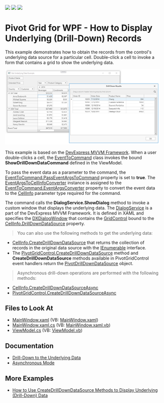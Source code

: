 <!-- default badges list -->
![](https://img.shields.io/endpoint?url=https://codecentral.devexpress.com/api/v1/VersionRange/128578831/21.2.3%2B)
[![](https://img.shields.io/badge/Open_in_DevExpress_Support_Center-FF7200?style=flat-square&logo=DevExpress&logoColor=white)](https://supportcenter.devexpress.com/ticket/details/E2173)
[![](https://img.shields.io/badge/📖_How_to_use_DevExpress_Examples-e9f6fc?style=flat-square)](https://docs.devexpress.com/GeneralInformation/403183)
<!-- default badges end -->
# Pivot Grid for WPF - How to Display Underlying (Drill-Down) Records

This example demonstrates how to obtain the records from the control's underlying data source for a particular cell. Double-click a cell to invoke a form that contains a grid to show the underlying data.

![Display Underlying (Drill-Down) Records](Images/screenshot.png)

This example is based on the [DevExpress MVVM Framework](https://docs.devexpress.com/WPF/15112).  When a user double-clicks a cell, the [EventToCommand](https://docs.devexpress.com/WPF/17369) class invokes the bound **ShowDrillDownDataCommand** defined in the ViewModel. 

To pass the event data as a parameter to the command, the [EventToCommand.PassEventArgsToCommand](https://docs.devexpress.com/WPF/DevExpress.Mvvm.UI.EventToCommand.PassEventArgsToCommand) property is set to **true**. The [EventArgsToCellInfoConverter](https://docs.devexpress.com/WPF/DevExpress.Xpf.PivotGrid.EventArgsToCellInfoConverter) instance is assigned to the [EventToCommand.EventArgsConverter](https://docs.devexpress.com/WPF/DevExpress.Mvvm.UI.EventToCommand.EventArgsConverter) property to convert the event data to the [CellInfo](https://docs.devexpress.com/WPF/DevExpress.Xpf.PivotGrid.CellInfo) parameter type required for the command.

The command calls the **DialogService.ShowDialog** method to invoke a custom window that displays the underlying data. The [DialogService](https://docs.devexpress.com/WPF/17467) is a part of the DevExpress MVVM Framework. It is defined in XAML and specifies the [DXDialogWindow](https://docs.devexpress.com/WPF/DevExpress.Xpf.Core.DXDialogWindow) that contains the [GridControl](https://docs.devexpress.com/WPF/DevExpress.Xpf.Grid.GridControl) bound to the [CellInfo.DrillDownDataSource](https://docs.devexpress.com/WPF/DevExpress.Xpf.PivotGrid.CellInfo.DrillDownDataSource) property.

> You can also use the following methods to get the underlying data:

* [CellInfo.CreateDrillDownDataSource](https://docs.devexpress.com/WPF/DevExpress.Xpf.PivotGrid.CellInfo.CreateDrillDownDataSource) that returns the collection of records in the original data source with the [IEnumerable](https://docs.microsoft.com/ru-ru/dotnet/api/system.collections.ienumerable) interface. 
* The [PivotGridControl.CreateDrillDownDataSource](https://docs.devexpress.com/WPF/DevExpress.Xpf.PivotGrid.PivotGridControl.CreateDrillDownDataSource.overloads) method and  **CreateDrillDownDataSource** methods available in PivotGridControl event handlers return the [PivotDrillDownDataSource](https://docs.devexpress.com/WPF/DevExpress.Xpf.PivotGrid.PivotDrillDownDataSource) object.

> Asynchronous drill-down operations are performed with the following methods:

* [CellInfo.CreateDrillDownDataSourceAsync](https://docs.devexpress.com/WPF/DevExpress.Xpf.PivotGrid.CellInfo.CreateDrillDownDataSourceAsync)
* [PivotGridControl.CreateDrillDownDataSourceAsync ](https://docs.devexpress.com/WPF/DevExpress.Xpf.PivotGrid.PivotGridControl.CreateDrillDownDataSourceAsync.overloads)

<!-- default file list -->
## Files to Look At

* [MainWindow.xaml](CS/ObtainUnderlyingData/MainWindow.xaml) (VB: [MainWindow.xaml](VB/ObtainUnderlyingData/MainWindow.xaml))
* [MainWindow.xaml.cs](CS/ObtainUnderlyingData/MainWindow.xaml.cs) (VB: [MainWindow.xaml.vb](VB/ObtainUnderlyingData/MainWindow.xaml.vb))
* [ViewModel.cs](CS/ObtainUnderlyingData/ViewModel.cs) (VB: [ViewModel.vb](VB/ObtainUnderlyingData/ViewModel.vb))
<!-- default file list end -->


## Documentation

* [Drill-Down to the Underlying Data](https://docs.devexpress.com/WindowsForms/1882)
* [Asynchronous Mode](https://docs.devexpress.com/WPF/9776)


## More Examples

* [How to Use CreateDrillDownDataSource Methods to Display Underlying (Drill-Down) Data](https://github.com/DevExpress-Examples/wpf-pivotgrid-how-to-display-underlying-data)
